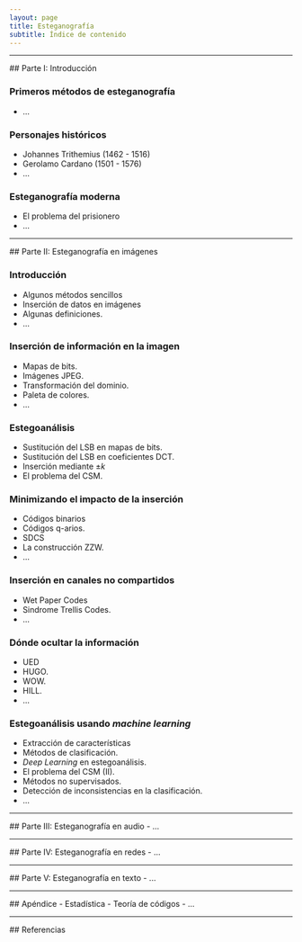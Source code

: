 ```yaml
---
layout: page
title: Esteganografía
subtitle: Índice de contenido
---
```




<hr/>
## Parte I: Introducción

### Primeros métodos de esteganografía
- ...

### Personajes históricos
- Johannes Trithemius (1462 - 1516)
- Gerolamo Cardano (1501 - 1576)
- ...

### Esteganografía moderna
- El problema del prisionero
- ...


<hr/>
## Parte II: Esteganografía en imágenes

### Introducción
- Algunos métodos sencillos
- Inserción de datos en imágenes
- Algunas definiciones.
- ...

### Inserción de información en la imagen
- Mapas de bits.
- Imágenes JPEG.
- Transformación del dominio.
- Paleta de colores.
- ...

### Estegoanálisis
- Sustitución del LSB en mapas de bits.
- Sustitución del LSB en coeficientes DCT.
- Inserción mediante $\pm k$
- El problema del CSM.

### Minimizando el impacto de la inserción
- Códigos binarios
- Códigos q-arios.
- SDCS
- La construcción ZZW.
- ...

### Inserción en canales no compartidos
- Wet Paper Codes
- Sindrome Trellis Codes.
- ...

### Dónde ocultar la información
- UED
- HUGO.
- WOW. 
- HILL.
- ...


### Estegoanálisis usando *machine learning*
- Extracción de características
- Métodos de clasificación.
- *Deep Learning* en estegoanálisis.
- El problema del CSM (II).
- Métodos no supervisados.
- Detección de inconsistencias en la clasificación.
- ...




<hr/>
## Parte III: Esteganografía en audio
- ...




<hr/>
## Parte IV: Esteganografía en redes
- ...




<hr/>
## Parte V: Esteganografía en texto
- ...



<hr/>
## Apéndice
- Estadística
- Teoría de códigos
- ...


<hr/>
## Referencias





